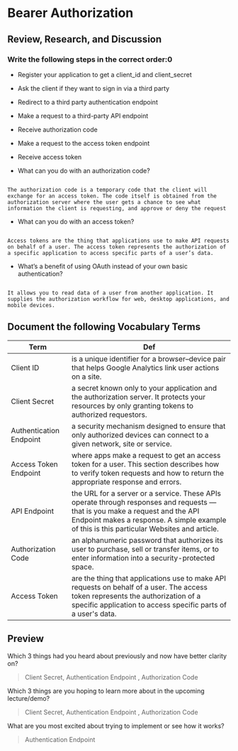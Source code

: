 # Bearer Authorization

## Review, Research, and Discussion


### Write the following steps in the correct order:0

- Register your application to get a client_id and client_secret
- Ask the client if they want to sign in via a third party
- Redirect to a third party authentication endpoint
- Make a request to a third-party API endpoint
- Receive authorization code
- Make a request to the access token endpoint
- Receive access token



- What can you do with an authorization code?

```

The authorization code is a temporary code that the client will exchange for an access token. The code itself is obtained from the authorization server where the user gets a chance to see what information the client is requesting, and approve or deny the request

```


- What can you do with an access token?

```

Access tokens are the thing that applications use to make API requests on behalf of a user. The access token represents the authorization of a specific application to access specific parts of a user’s data.

```

- What’s a benefit of using OAuth instead of your own basic authentication?

```

It allows you to read data of a user from another application. It supplies the authorization workflow for web, desktop applications, and mobile devices.

```



## Document the following Vocabulary Terms


**Term** | **Def**
------------ | -------------
 Client ID |  is a unique identifier for a browser–device pair that helps Google Analytics link user actions on a site.
 Client Secret | a secret known only to your application and the authorization server. It protects your resources by only granting tokens to authorized requestors. 
 Authentication Endpoint |  a security mechanism designed to ensure that only authorized devices can connect to a given network, site or service.
 Access Token Endpoint |  where apps make a request to get an access token for a user. This section describes how to verify token requests and how to return the appropriate response and errors.
 API Endpoint | the URL for a server or a service. These APIs operate through responses and requests — that is you make a request and the API Endpoint makes a response. A simple example of this is this particular Websites and article.
 Authorization Code |  an alphanumeric password that authorizes its user to purchase, sell or transfer items, or to enter information into a security-protected space.
 Access Token | are the thing that applications use to make API requests on behalf of a user. The access token represents the authorization of a specific application to access specific parts of a user's data.



## Preview

Which 3 things had you heard about previously and now have better clarity on?
>
> Client Secret, Authentication Endpoint , Authorization Code
>
Which 3 things are you hoping to learn more about in the upcoming lecture/demo?
>
> Client Secret, Authentication Endpoint , Authorization Code
>
What are you most excited about trying to implement or see how it works?
>
>  Authentication Endpoint 
>

